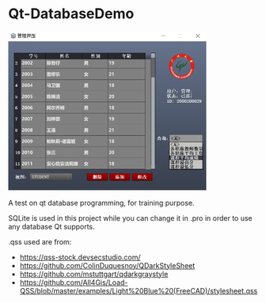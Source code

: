 # Qt-DatabaseDemo
<img src="https://github.com/RH-Xie/Qt-DatabaseDemo/blob/master/t.jpg" width="400" />

A test on qt database programming, for training purpose.

SQLite is used in this project while you can change it in .pro in order to use any database Qt supports.

.qss used are from:
- https://qss-stock.devsecstudio.com/
- https://github.com/ColinDuquesnoy/QDarkStyleSheet
- https://github.com/mstuttgart/qdarkgraystyle
- https://github.com/All4Gis/Load-QSS/blob/master/examples/Light%20Blue%20(FreeCAD)/stylesheet.qss

